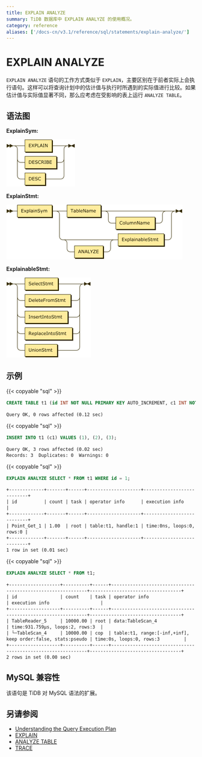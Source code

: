 ```yaml
---
title: EXPLAIN ANALYZE
summary: TiDB 数据库中 EXPLAIN ANALYZE 的使用概况。
category: reference
aliases: ['/docs-cn/v3.1/reference/sql/statements/explain-analyze/']
---
```


# EXPLAIN ANALYZE

`EXPLAIN ANALYZE` 语句的工作方式类似于 `EXPLAIN`，主要区别在于前者实际上会执行语句。这样可以将查询计划中的估计值与执行时所遇到的实际值进行比较。如果估计值与实际值显著不同，那么应考虑在受影响的表上运行 `ANALYZE TABLE`。

## 语法图

**ExplainSym:**

![ExplainSym](/media/sqlgram/ExplainSym.png)

**ExplainStmt:**

![ExplainStmt](/media/sqlgram/ExplainStmt.png)

**ExplainableStmt:**

![ExplainableStmt](/media/sqlgram/ExplainableStmt.png)

## 示例

{{< copyable "sql" >}}

```sql
CREATE TABLE t1 (id INT NOT NULL PRIMARY KEY AUTO_INCREMENT, c1 INT NOT NULL);
```

```
Query OK, 0 rows affected (0.12 sec)
```

{{< copyable "sql" >}}

```sql
INSERT INTO t1 (c1) VALUES (1), (2), (3);
```

```
Query OK, 3 rows affected (0.02 sec)
Records: 3  Duplicates: 0  Warnings: 0
```

{{< copyable "sql" >}}

```sql
EXPLAIN ANALYZE SELECT * FROM t1 WHERE id = 1;
```

```
+-------------+-------+------+--------------------+---------------------------+
| id          | count | task | operator info      | execution info            |
+-------------+-------+------+--------------------+---------------------------+
| Point_Get_1 | 1.00  | root | table:t1, handle:1 | time:0ns, loops:0, rows:0 |
+-------------+-------+------+--------------------+---------------------------+
1 row in set (0.01 sec)
```

{{< copyable "sql" >}}

```sql
EXPLAIN ANALYZE SELECT * FROM t1;
```

```
+-------------------+----------+------+-------------------------------------------------------------+----------------------------------+
| id                | count    | task | operator info                                               | execution info                   |
+-------------------+----------+------+-------------------------------------------------------------+----------------------------------+
| TableReader_5     | 10000.00 | root | data:TableScan_4                                            | time:931.759µs, loops:2, rows:3  |
| └─TableScan_4     | 10000.00 | cop  | table:t1, range:[-inf,+inf], keep order:false, stats:pseudo | time:0s, loops:0, rows:3         |
+-------------------+----------+------+-------------------------------------------------------------+----------------------------------+
2 rows in set (0.00 sec)
```

## MySQL 兼容性

该语句是 TiDB 对 MySQL 语法的扩展。

## 另请参阅

* [Understanding the Query Execution Plan](/query-execution-plan.md)
* [EXPLAIN](/sql-statements/sql-statement-explain.md)
* [ANALYZE TABLE](/sql-statements/sql-statement-analyze-table.md)
* [TRACE](/sql-statements/sql-statement-trace.md)
